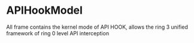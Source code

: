 # APIHookModel

All frame contains the kernel mode of API HOOK, allows the ring 3 unified framework of ring 0 level API interception
